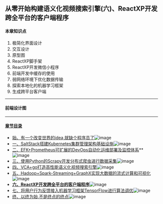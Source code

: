 ## 从零开始构建语义化视频搜索引擎(六)、ReactXP开发跨全平台的客户端程序
#### 本章知识点
1. 极简化界面设计
2. 交互设计
3. 原型图
4. ReactXP脚手架
5. ReactXP开发微信小程序
6. 前端开发中缓存的使用
7. 弱网络环境下优化数据传输
8. 探索本地化的机器学习框架
9. 生成跨平台客户端
---
#### 前端设计图

---
#### [章节目录](#本章知识点)
- [始、有一个改变世界的idea,就缺个程序员了](始、有一个改变世界的idea,就缺个程序员了.md)![image](http://progressed.io/bar/95?title=begin+architecture)
- [一、SaltStack搭建Kubernetes集群管理架构基础设施](一、SaltStack搭建Kubernetes集群管理架构基础设施.md)![image](http://progressed.io/bar/90?title=salt+kubernetes)
- [二、EFK+Prometheus可扩展的DevOps自动化运维部署及监控体系](二、EFK+Prometheus可扩展的DevOps自动化运维部署及监控体系)**![image](http://progressed.io/bar/40?title=EFK+DevOps)
- [三、使用Python的Scrapy开发分布式爬虫进行数据采集](三、使用Python的Scrapy开发分布式爬虫进行数据采集.md)![image](http://progressed.io/bar/65?title=python+crawler)
- [四、VCA+go打造高性能语义化视频搜索引擎](四、VCA+go打造高性能语义化视频搜索引擎.md)![image](http://progressed.io/bar/30?title=VCA+go+engine)
- [五、Hadoop+Spark-Streaming+GraphX实现大数据的流式计算和可视化](五、Hadoop+Spark-Streaming+GraphX实现大数据的流式计算和可视化.md)![image](http://progressed.io/bar/20?title=hadoop+saprk)
- **[六、ReactXP开发跨全平台的客户端程序](六、ReactXP开发跨全平台的客户端程序)**![image](http://progressed.io/bar/5?title=react+nodejs)
- [七、将用户行为反馈接入机器学习框架TensorFlow进行算法调优](七、将用户行为反馈接入机器学习框架TensorFlow进行算法调优.md)![image](http://progressed.io/bar/10?title=tensorflow+DL+AI)
- [终、以终为始,不是终点的终点](终、以终为始,不是终点的终点.md)![image](http://progressed.io/bar/15?title=future+end)